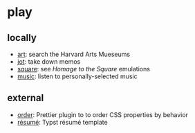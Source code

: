 # play

## locally

- [art](/art): search the Harvard Arts Mueseums
- [jot](jot): take down memos
- [square](/square): see _Homage to the Square_ emulations 
- [music](/music): listen to personally-selected music

## external

- [order](https://github.com/abgeschiedenheit/order): Prettier plugin to to order CSS properties by behavior
- [résumé](https://github.com/abgeschiedenheit/resume):  Typst résumé template